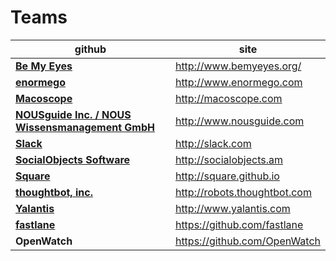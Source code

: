 # Teams

 github | site
--------|------
**[Be My Eyes]()** | <http://www.bemyeyes.org/>
**[enormego](https://github.com/enormego)**|<http://www.enormego.com>
**[Macoscope](https://github.com/macoscope)** | <http://macoscope.com>
**[NOUSguide Inc. / NOUS Wissensmanagement GmbH](https://github.com/NOUSguide)** | <http://www.nousguide.com>
**[Slack](https://github.com/slackhq)** | <http://slack.com>
**[SocialObjects Software](https://github.com/SocialObjects-Software)** | <http://socialobjects.am>
**[Square](https://github.com/square)** | <http://square.github.io>
**[thoughtbot, inc.](https://github.com/thoughtbot)** | <http://robots.thoughtbot.com>
**[Yalantis](https://github.com/Yalantis)**| <http://www.yalantis.com>
**[fastlane](https://fastlane.tools)**|<https://github.com/fastlane>
**OpenWatch**|<https://github.com/OpenWatch>|
